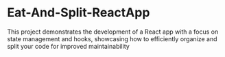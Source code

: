 # Eat-And-Split-ReactApp
This project demonstrates the development of a React app with a focus on state management and hooks, showcasing how to efficiently organize and split your code for improved maintainability
